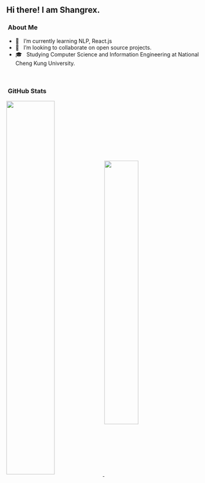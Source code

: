 <h2> Hi there! I am Shangrex. </h2>

<h3>  &nbsp;About Me </h3>

- 🌱 &nbsp; I’m currently learning NLP, React.js
- 👯 &nbsp; I’m looking to collaborate on open source projects.
- 🎓 &nbsp; Studying Computer Science and Information Engineering at National Cheng Kung University.

</br>

<h3>  &nbsp;GitHub Stats </h3>


<a href="https://github.com/anuraghazra/github-readme-stats">
  <img align="center" width=50% src="https://github-readme-stats.vercel.app/api?username=Shangrex&show_icons=true" />
</a>
<a href="https://github.com/anuraghazra/convoychat">
  <img align="center" width=42% src="https://github-readme-stats.vercel.app/api/top-langs/?username=shangrex&hide=jupyter%20notebook,SWIG,Shaderlab&layout=compact"/>
</a>

